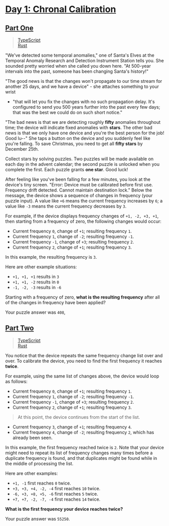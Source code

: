 # [Day 1: Chronal Calibration](https://adventofcode.com/2018/day/1)

## [Part One](https://adventofcode.com/2018/day/1#part1)

> [TypeScript](/solutions/typescript/2018/01/src/p1.ts)\
> [Rust](/solutions/rust/2018/01/src/lib.rs)

"We've detected some temporal anomalies," one of Santa's Elves at the Temporal
Anomaly Research and Detection Instrument Station tells you. She sounded pretty
worried when she called you down here. "At 500-year intervals into the past,
someone has been changing Santa's history!"

"The good news is that the changes won't propagate to our time stream for
another 25 days, and we have a device" - she attaches something to your wrist

- "that will let you fix the changes with no such propagation delay. It's
  configured to send you 500 years further into the past every few days; that
  was the best we could do on such short notice."

"The bad news is that we are detecting roughly **fifty** anomalies throughout
time; the device will indicate fixed anomalies with **stars**. The other bad
news is that we only have one device and you're the best person for the job!
Good lu--" She taps a button on the device and you suddenly feel like you're
falling. To save Christmas, you need to get all **fifty stars** by December
25th.

Collect stars by solving puzzles. Two puzzles will be made available on each day
in the advent calendar; the second puzzle is unlocked when you complete the
first. Each puzzle grants **one star**. Good luck!

After feeling like you've been falling for a few minutes, you look at the
device's tiny screen. "Error: Device must be calibrated before first use.
Frequency drift detected. Cannot maintain destination lock." Below the message,
the device shows a sequence of changes in frequency (your puzzle input). A value
like `+6` means the current frequency increases by `6`; a value like `-3` means
the current frequency decreases by `3`.

For example, if the device displays frequency changes of `+1, -2, +3, +1`, then
starting from a frequency of zero, the following changes would occur:

- Current frequency `0`, change of `+1`; resulting frequency `1`.
- Current frequency `1`, change of `-2`; resulting frequency `-1`.
- Current frequency `-1`, change of `+3`; resulting frequency `2`.
- Current frequency `2`, change of `+1`; resulting frequency `3`.

In this example, the resulting frequency is `3`.

Here are other example situations:

- `+1, +1, +1` results in `3`
- `+1, +1, -2` results in `0`
- `-1, -2, -3` results in `-6`

Starting with a frequency of zero, **what is the resulting frequency** after all
of the changes in frequency have been applied?

Your puzzle answer was `408`,

## [Part Two](https://adventofcode.com/2018/day/1#part2)

> [TypeScript](/solutions/typescript/2018/01/src/p2.ts)\
> [Rust](/solutions/rust/2018/01/src/lib.rs)

You notice that the device repeats the same frequency change list over and over.
To calibrate the device, you need to find the first frequency it reaches
**twice**.

For example, using the same list of changes above, the device would loop as
follows:

- Current frequency `0`, change of `+1`; resulting frequency `1`.
- Current frequency `1`, change of `-2`; resulting frequency `-1`.
- Current frequency `-1`, change of `+3`; resulting frequency `2`.
- Current frequency `2`, change of `+1`; resulting frequency `3`.

> At this point, the device continues from the start of the list.

- Current frequency `3`, change of `+1`; resulting frequency `4`.
- Current frequency `4`, change of `-2`; resulting frequency `2`, which has
  already been seen.

In this example, the first frequency reached twice is `2`. Note that your device
might need to repeat its list of frequency changes many times before a duplicate
frequency is found, and that duplicates might be found while in the middle of
processing the list.

Here are other examples:

- `+1, -1` first reaches `0` twice.
- `+3, +3, +4, -2, -4` first reaches `10` twice.
- `-6, +3, +8, +5, -6` first reaches `5` twice.
- `+7, +7, -2, -7, -4` first reaches `14` twice.

<!--lint ignore no-emphasis-as-heading-->

**What is the first frequency your device reaches twice?**

Your puzzle answer was `55250`.
